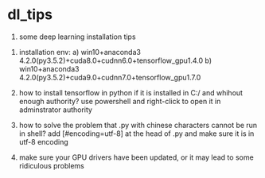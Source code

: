 
# dl_tips
1. some deep learning installation tips

1) installation env: 
a) win10+anaconda3 4.2.0(py3.5.2)+cuda8.0+cudnn6.0+tensorflow_gpu1.4.0
b) win10+anaconda3 4.2.0(py3.5.2)+cuda9.0+cudnn7.0+tensorflow_gpu1.7.0

2) how to install tensorflow in python if it is installed in C:/ and whihout enough authority?
use powershell and right-click to open it in adminstrator authority

3) how to solve the problem that .py with chinese characters cannot be run in shell?
add [#encoding=utf-8] at the head of .py and make sure it is in utf-8 encoding

4) make sure your GPU drivers have been updated, or it may lead to some ridiculous problems
